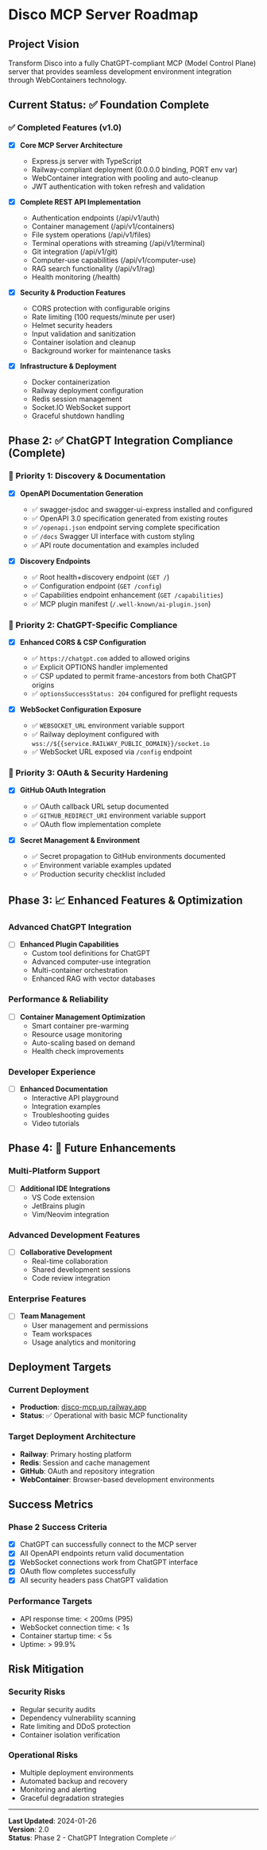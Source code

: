 # Disco MCP Server Roadmap

## Project Vision
Transform Disco into a fully ChatGPT-compliant MCP (Model Control Plane) server that provides seamless development environment integration through WebContainers technology.

## Current Status: ✅ Foundation Complete

### ✅ Completed Features (v1.0)
- [x] **Core MCP Server Architecture**
  - Express.js server with TypeScript
  - Railway-compliant deployment (0.0.0.0 binding, PORT env var)
  - WebContainer integration with pooling and auto-cleanup
  - JWT authentication with token refresh and validation

- [x] **Complete REST API Implementation**
  - Authentication endpoints (/api/v1/auth)
  - Container management (/api/v1/containers)
  - File system operations (/api/v1/files)
  - Terminal operations with streaming (/api/v1/terminal)
  - Git integration (/api/v1/git)
  - Computer-use capabilities (/api/v1/computer-use)
  - RAG search functionality (/api/v1/rag)
  - Health monitoring (/health)

- [x] **Security & Production Features**
  - CORS protection with configurable origins
  - Rate limiting (100 requests/minute per user)
  - Helmet security headers
  - Input validation and sanitization
  - Container isolation and cleanup
  - Background worker for maintenance tasks

- [x] **Infrastructure & Deployment**
  - Docker containerization
  - Railway deployment configuration
  - Redis session management
  - Socket.IO WebSocket support
  - Graceful shutdown handling

## Phase 2: ✅ ChatGPT Integration Compliance (Complete)

### 🎯 Priority 1: Discovery & Documentation
- [x] **OpenAPI Documentation Generation**
  - ✅ swagger-jsdoc and swagger-ui-express installed and configured
  - ✅ OpenAPI 3.0 specification generated from existing routes
  - ✅ `/openapi.json` endpoint serving complete specification
  - ✅ `/docs` Swagger UI interface with custom styling
  - ✅ API route documentation and examples included

- [x] **Discovery Endpoints**
  - ✅ Root health+discovery endpoint (`GET /`)
  - ✅ Configuration endpoint (`GET /config`)
  - ✅ Capabilities endpoint enhancement (`GET /capabilities`)
  - ✅ MCP plugin manifest (`/.well-known/ai-plugin.json`)

### 🎯 Priority 2: ChatGPT-Specific Compliance
- [x] **Enhanced CORS & CSP Configuration**
  - ✅ `https://chatgpt.com` added to allowed origins
  - ✅ Explicit OPTIONS handler implemented
  - ✅ CSP updated to permit frame-ancestors from both ChatGPT origins
  - ✅ `optionsSuccessStatus: 204` configured for preflight requests

- [x] **WebSocket Configuration Exposure**
  - ✅ `WEBSOCKET_URL` environment variable support
  - ✅ Railway deployment configured with `wss://${{service.RAILWAY_PUBLIC_DOMAIN}}/socket.io`
  - ✅ WebSocket URL exposed via `/config` endpoint

### 🎯 Priority 3: OAuth & Security Hardening
- [x] **GitHub OAuth Integration**
  - ✅ OAuth callback URL setup documented
  - ✅ `GITHUB_REDIRECT_URI` environment variable support
  - ✅ OAuth flow implementation complete

- [x] **Secret Management & Environment**
  - ✅ Secret propagation to GitHub environments documented
  - ✅ Environment variable examples updated
  - ✅ Production security checklist included

## Phase 3: 📈 Enhanced Features & Optimization

### Advanced ChatGPT Integration
- [ ] **Enhanced Plugin Capabilities**
  - Custom tool definitions for ChatGPT
  - Advanced computer-use integration
  - Multi-container orchestration
  - Enhanced RAG with vector databases

### Performance & Reliability
- [ ] **Container Management Optimization**
  - Smart container pre-warming
  - Resource usage monitoring
  - Auto-scaling based on demand
  - Health check improvements

### Developer Experience
- [ ] **Enhanced Documentation**
  - Interactive API playground
  - Integration examples
  - Troubleshooting guides
  - Video tutorials

## Phase 4: 🔮 Future Enhancements

### Multi-Platform Support
- [ ] **Additional IDE Integrations**
  - VS Code extension
  - JetBrains plugin
  - Vim/Neovim integration

### Advanced Development Features
- [ ] **Collaborative Development**
  - Real-time collaboration
  - Shared development sessions
  - Code review integration

### Enterprise Features
- [ ] **Team Management**
  - User management and permissions
  - Team workspaces
  - Usage analytics and monitoring

## Deployment Targets

### Current Deployment
- **Production**: [disco-mcp.up.railway.app](https://disco-mcp.up.railway.app)
- **Status**: ✅ Operational with basic MCP functionality

### Target Deployment Architecture
- **Railway**: Primary hosting platform
- **Redis**: Session and cache management
- **GitHub**: OAuth and repository integration
- **WebContainer**: Browser-based development environments

## Success Metrics

### Phase 2 Success Criteria
- [x] ChatGPT can successfully connect to the MCP server
- [x] All OpenAPI endpoints return valid documentation
- [x] WebSocket connections work from ChatGPT interface
- [x] OAuth flow completes successfully
- [x] All security headers pass ChatGPT validation

### Performance Targets
- API response time: < 200ms (P95)
- WebSocket connection time: < 1s
- Container startup time: < 5s
- Uptime: > 99.9%

## Risk Mitigation

### Security Risks
- Regular security audits
- Dependency vulnerability scanning
- Rate limiting and DDoS protection
- Container isolation verification

### Operational Risks
- Multiple deployment environments
- Automated backup and recovery
- Monitoring and alerting
- Graceful degradation strategies

---

**Last Updated**: 2024-01-26  
**Version**: 2.0  
**Status**: Phase 2 - ChatGPT Integration Complete ✅